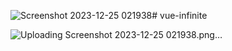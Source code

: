 ![Screenshot 2023-12-25 021938](https://github.com/HaticeDilmac/vue-infinite/assets/100489350/a4673df6-eb37-4738-b61c-b6edeb67e265)# vue-infinite




![Uploading Screenshot 2023-12-25 021938.png…]()


